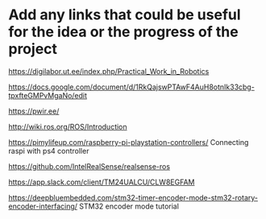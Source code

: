 # Add any links that could be useful for the idea or the progress of the project

https://digilabor.ut.ee/index.php/Practical_Work_in_Robotics

https://docs.google.com/document/d/1RkQajswPTAwF4AuH8otnIk33cbg-tpxfteGMPvMgaNo/edit

https://pwir.ee/

http://wiki.ros.org/ROS/Introduction

https://pimylifeup.com/raspberry-pi-playstation-controllers/  Connecting raspi with ps4 controller

https://github.com/IntelRealSense/realsense-ros

https://app.slack.com/client/TM24UALCU/CLW8EGFAM

https://deepbluembedded.com/stm32-timer-encoder-mode-stm32-rotary-encoder-interfacing/        STM32 encoder mode tutorial
